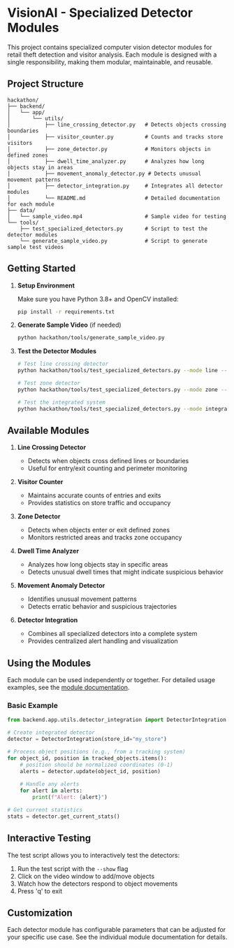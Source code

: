 # VisionAI - Specialized Detector Modules

This project contains specialized computer vision detector modules for retail theft detection and visitor analysis. Each module is designed with a single responsibility, making them modular, maintainable, and reusable.

## Project Structure

```
hackathon/
├── backend/
│   └── app/
│       └── utils/
│           ├── line_crossing_detector.py   # Detects objects crossing boundaries
│           ├── visitor_counter.py          # Counts and tracks store visitors
│           ├── zone_detector.py            # Monitors objects in defined zones
│           ├── dwell_time_analyzer.py      # Analyzes how long objects stay in areas
│           ├── movement_anomaly_detector.py # Detects unusual movement patterns
│           ├── detector_integration.py     # Integrates all detector modules
│           └── README.md                   # Detailed documentation for each module
├── data/
│   └── sample_video.mp4                    # Sample video for testing
└── tools/
    ├── test_specialized_detectors.py       # Script to test the detector modules
    └── generate_sample_video.py            # Script to generate sample test videos
```

## Getting Started

1. **Setup Environment**

   Make sure you have Python 3.8+ and OpenCV installed:

   ```bash
   pip install -r requirements.txt
   ```

2. **Generate Sample Video** (if needed)

   ```bash
   python hackathon/tools/generate_sample_video.py
   ```

3. **Test the Detector Modules**

   ```bash
   # Test line crossing detector
   python hackathon/tools/test_specialized_detectors.py --mode line --source hackathon/data/sample_video.mp4 --show

   # Test zone detector
   python hackathon/tools/test_specialized_detectors.py --mode zone --source hackathon/data/sample_video.mp4 --show

   # Test the integrated system
   python hackathon/tools/test_specialized_detectors.py --mode integration --source hackathon/data/sample_video.mp4 --show
   ```

## Available Modules

1. **Line Crossing Detector**
   - Detects when objects cross defined lines or boundaries
   - Useful for entry/exit counting and perimeter monitoring

2. **Visitor Counter**
   - Maintains accurate counts of entries and exits
   - Provides statistics on store traffic and occupancy

3. **Zone Detector**
   - Detects when objects enter or exit defined zones
   - Monitors restricted areas and tracks zone occupancy

4. **Dwell Time Analyzer**
   - Analyzes how long objects stay in specific areas
   - Detects unusual dwell times that might indicate suspicious behavior

5. **Movement Anomaly Detector**
   - Identifies unusual movement patterns
   - Detects erratic behavior and suspicious trajectories

6. **Detector Integration**
   - Combines all specialized detectors into a complete system
   - Provides centralized alert handling and visualization

## Using the Modules

Each module can be used independently or together. For detailed usage examples, see the [module documentation](backend/app/utils/README.md).

### Basic Example

```python
from backend.app.utils.detector_integration import DetectorIntegration

# Create integrated detector
detector = DetectorIntegration(store_id="my_store")

# Process object positions (e.g., from a tracking system)
for object_id, position in tracked_objects.items():
    # position should be normalized coordinates (0-1)
    alerts = detector.update(object_id, position)
    
    # Handle any alerts
    for alert in alerts:
        print(f"Alert: {alert}")

# Get current statistics
stats = detector.get_current_stats()
```

## Interactive Testing

The test script allows you to interactively test the detectors:

1. Run the test script with the `--show` flag
2. Click on the video window to add/move objects
3. Watch how the detectors respond to object movements
4. Press 'q' to exit

## Customization

Each detector module has configurable parameters that can be adjusted for your specific use case. See the individual module documentation for details. 